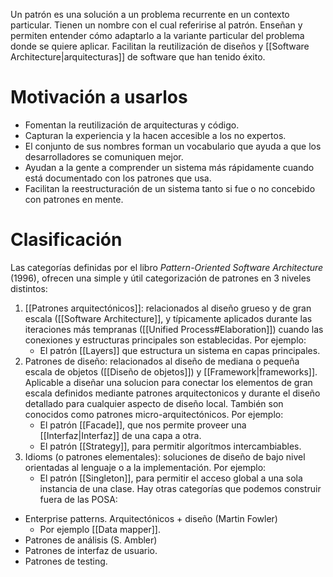 Un patrón es una solución a un problema recurrente en un contexto particular. Tienen un nombre con el cual referirise al patrón. Enseñan y permiten entender cómo adaptarlo a la variante particular del problema donde se quiere aplicar. Facilitan la reutilización de diseños y [[Software Architecture|arquitecturas]] de software que han tenido éxito.

# Motivación a usarlos
- Fomentan la reutilización de arquitecturas y código.
- Capturan la experiencia y la hacen accesible a los no expertos.
- El conjunto de sus nombres forman un vocabulario que ayuda a que los desarrolladores se comuniquen mejor.
- Ayudan a la gente a comprender un sistema más rápidamente cuando está documentado con los patrones que usa.
- Facilitan la reestructuración de un sistema tanto si fue o no concebido con patrones en mente.

# Clasificación
Las categorías definidas por el libro *Pattern-Oriented Software Architecture* (1996), ofrecen una simple y útil categorización de patrones en 3 niveles distintos:
1. [[Patrones arquitectónicos]]: relacionados al diseño grueso y de gran escala ([[Software Architecture]], y típicamente aplicados durante las iteraciones más tempranas ([[Unified Process#Elaboration]]) cuando las conexiones y estructuras principales son establecidas. Por ejemplo:
	- El patrón [[Layers]] que estructura un sistema en capas principales.
2. Patrones de diseño: relacionados al diseño de mediana o pequeña escala de objetos ([[Diseño de objetos]]) y [[Framework|frameworks]]. Aplicable a diseñar una solucion para conectar los elementos de gran escala definidos mediante patrones arquitectonicos y durante el diseño detallado para cualquier aspecto de diseño local. También son conocidos como patrones micro-arquitectónicos. Por ejemplo:
	- El patrón [[Facade]], que nos permite proveer una [[Interfaz|Interfaz]] de una capa a otra.
	- El patrón [[Strategy]], para permitir algorítmos intercambiables.
3. Idioms (o patrones elementales): soluciones de diseño de bajo nivel orientadas al lenguaje o a la implementación. Por ejemplo:
	- El patrón [[Singleton]], para permitir el acceso global a una sola instancia de una clase.
Hay otras categorías que podemos construir fuera de las POSA:
- Enterprise patterns. Arquitectónicos + diseño (Martin Fowler)
	- Por ejemplo [[Data mapper]].
- Patrones de análisis (S. Ambler)
- Patrones de interfaz de usuario.
- Patrones de testing.